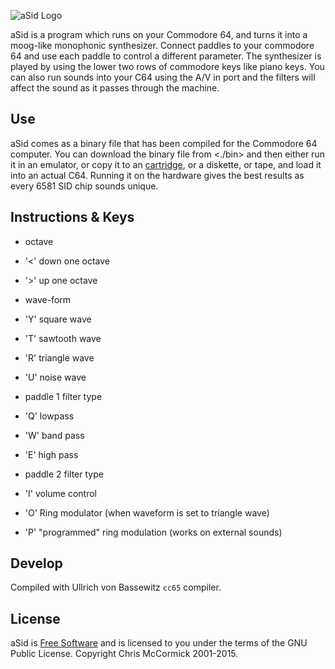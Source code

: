 ![aSid Logo](./images/aSid.png)

aSid is a program which runs on your Commodore 64, and turns it into a moog-like monophonic synthesizer. Connect paddles to your commodore 64 and use each paddle to control a different parameter. The synthesizer is played by using the lower two rows of commodore keys like piano keys. You can also run sounds into your C64 using the A/V in port and the filters will affect the sound as it passes through the machine.

## Use ##

aSid comes as a binary file that has been compiled for the Commodore 64 computer. You can download the binary file from <./bin> and then either run it in an emulator, or copy it to an [cartridge](https://encrypted.google.com/search?hl=en&q=c64%20turbo%20cartridge), or a diskette, or tape, and load it into an actual C64. Running it on the hardware gives the best results as every 6581 SID chip sounds unique.

## Instructions & Keys ##

 * octave
  * '<' down one octave
  * '>' up one octave

 * wave-form
  * 'Y' square wave
  * 'T' sawtooth wave
  * 'R' triangle wave
  * 'U' noise wave

 * paddle 1 filter type
  * 'Q' lowpass
  * 'W' band pass
  * 'E' high pass
 
 * paddle 2 filter type
  * 'I' volume control
  * 'O' Ring modulator (when waveform is set to triangle wave)
  * 'P' "programmed" ring modulation (works on external sounds)

## Develop ##

Compiled with Ullrich von Bassewitz `cc65` compiler.

## License ##

aSid is [Free Software](http://www.wikipedia.org/wiki/Free_Software) and is licensed to you under the terms of the GNU Public License. Copyright Chris McCormick 2001-2015.

